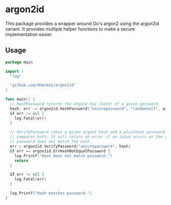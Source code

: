 # argon2id

This package provides a wrapper around Go's argon2 using the argon2id variant.
It provides multiple helper functions to make a secure implementation easier.

## Usage

```go
package main

import (
  "log"

  "github.com/dhenkes/argon2id"
)

func main() {
  // HashPassword returns the argon2 key (hash) of a given password.
  hash, err := argon2id.HashPassword("securepassword", "randomsalt", argon2id.DefaultOptions)
  if err != nil {
    log.Fatal(err)
  }

  // VerifyPassword takes a given argon2 hash and a plaintext password and
  // compares both. It will return an error if an issue occurs or the given
  // password does not match the hash.
  err = argon2id.VerifyPassword("securepassword", hash)
  if err == argon2id.ErrHashNotEqualPassword {
    log.Printf("Hash does not match password.")
    return
  }

  if err != nil {
    log.Fatal(err)
  }

  log.Printf("Hash matches password.")
}
```